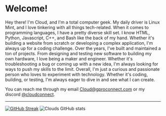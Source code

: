 # Welcome!
Hey there! I'm Cloud, and I'm a total computer geek. My daily driver is Linux Mint, and I love tinkering with all things tech-related.
When it comes to programming languages, I have a pretty diverse skill set. I know HTML, Python, Javascript, C++, and Bash like the back of my hand. Whether it's building a website from scratch or developing a complex application, I'm always up for a coding challenge.
Over the years, I've built and maintained a ton of projects. From designing and testing new software to building my own hardware, I love being a maker and engineer. Whether it's troubleshooting a bug or coming up with a new idea, I'm always looking for ways to push my skills to the limit.
Overall, I'm just a curious and passionate person who loves to experiment with technology. Whether it's coding, building, or testing, I'm always eager to dive in and see what I can create.

You can reach me through my email Cloud@gproconnect.com or my discord [@cloudconnect](https://discordapp.com/users/714907687527252018).

<hr></hr>

[![GitHub Streak](https://streak-stats.demolab.com?user=Cloud-121&theme=highcontrast&hide_border=true&date_format=j%2Fn%5B%2FY%5D)](https://git.io/streak-stats)
![Clouds GitHub stats](https://github-readme-stats.vercel.app/api?username=Cloud-121&show_icons=true&theme=github_dark)




